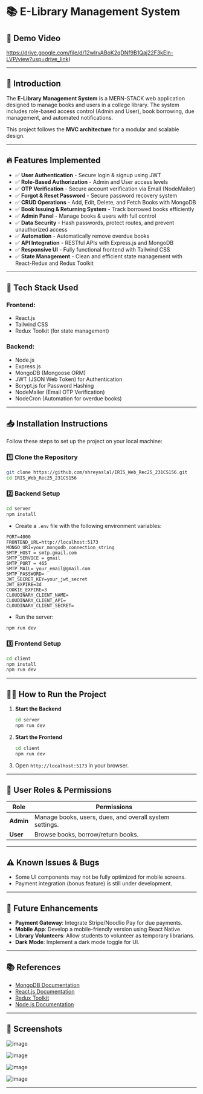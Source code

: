 # 📚 E-Library Management System

## 🎥 Demo Video
https://drive.google.com/file/d/12wIrvABoK2qDNf9B1Qaj22F3kEln-LVP/view?usp=drive_link)

---

## 🚀 Introduction
The **E-Library Management System** is a MERN-STACK web application designed to manage books and users in a college library. The system includes role-based access control (Admin and User), book borrowing, due management, and automated notifications.

This project follows the **MVC architecture** for a modular and scalable design. 

---

## 🔥 Features Implemented

- ✅ **User Authentication** - Secure login & signup using JWT
- ✅ **Role-Based Authorization** - Admin and User access levels
- ✅ **OTP Verification** - Secure account verification via Email (NodeMailer)
- ✅ **Forgot & Reset Password** - Secure password recovery system
- ✅ **CRUD Operations** - Add, Edit, Delete, and Fetch Books with MongoDB
- ✅ **Book Issuing & Returning System** - Track borrowed books efficiently
- ✅ **Admin Panel** - Manage books & users with full control
- ✅ **Data Security** - Hash passwords, protect routes, and prevent unauthorized access
- ✅ **Automation** - Automatically remove overdue books
- ✅ **API Integration** - RESTful APIs with Express.js and MongoDB
- ✅ **Responsive UI** - Fully functional frontend with Tailwind CSS
- ✅ **State Management** - Clean and efficient state management with React-Redux and Redux Toolkit

---

## 📌 Tech Stack Used

### **Frontend:**
- React.js
- Tailwind CSS
- Redux Toolkit (for state management)

### **Backend:**
- Node.js
- Express.js
- MongoDB (Mongoose ORM)
- JWT (JSON Web Token) for Authentication
- Bcrypt.js for Password Hashing
- NodeMailer (Email OTP Verification)
- NodeCron (Automation for overdue books)

---

## 📥 Installation Instructions

Follow these steps to set up the project on your local machine:

### 1️⃣ **Clone the Repository**
```bash
git clone https://github.com/shreyaslal/IRIS_Web_Rec25_231CS156.git
cd IRIS_Web_Rec25_231CS156
```

### 2️⃣ **Backend Setup**
```bash
cd server
npm install
```
- Create a `.env` file with the following environment variables:
```env
PORT=4000
FRONTEND_URL=http://localhost:5173
MONGO_URI=your_mongodb_connection_string
SMTP_HOST = smtp.gmail.com
SMTP_SERVICE = gmail
SMTP_PORT = 465
SMTP_MAIL= your_email@gmail.com
SMTP_PASSWORD= 
JWT_SECRET_KEY=your_jwt_secret
JWT_EXPIRE=3d
COOKIE_EXPIRE=3
CLOUDINARY_CLIENT_NAME= 
CLOUDINARY_CLIENT_API=
CLOUDINARY_CLIENT_SECRET=

```
- Run the server:
```bash
npm run dev
```

### 3️⃣ **Frontend Setup**
```bash
cd client
npm install
npm run dev
```

---

## 🏃‍♂️ How to Run the Project

1. **Start the Backend**
   ```bash
   cd server
   npm run dev
   ```
2. **Start the Frontend**
   ```bash
   cd client
   npm run dev
   ```
3. Open `http://localhost:5173` in your browser.

---

## 🎯 User Roles & Permissions

| Role       | Permissions |
|------------|------------|
| **Admin**  | Manage books, users, dues, and overall system settings. |
| **User** | Browse books, borrow/return books. |

---

## ⚠️ Known Issues & Bugs

- Some UI components may not be fully optimized for mobile screens.
- Payment integration (bonus feature) is still under development.

---

## 📌 Future Enhancements

- **Payment Gateway**: Integrate Stripe/Noodlio Pay for due payments.
- **Mobile App**: Develop a mobile-friendly version using React Native.
- **Library Volunteers**: Allow students to volunteer as temporary librarians.
- **Dark Mode**: Implement a dark mode toggle for UI.

---

## 📚 References
- [MongoDB Documentation](https://www.mongodb.com/docs/)
- [React.js Documentation](https://reactjs.org/docs/getting-started.html)
- [Redux Toolkit](https://redux-toolkit.js.org/)
- [Node.js Documentation](https://nodejs.org/en/docs/)

---

## 📸 Screenshots

![image](https://github.com/user-attachments/assets/3c93beea-0ee5-4452-b26e-3988fb04a3a0)


![image](https://github.com/user-attachments/assets/03ddb559-2ca6-4520-ab23-e7766f3923e3)

![image](https://github.com/user-attachments/assets/cad68999-b1d7-4429-bdc3-b59d209d55e5)

![image](https://github.com/user-attachments/assets/bebf28f5-ac83-4d5b-ad15-5e273dfa0c1f)






---

